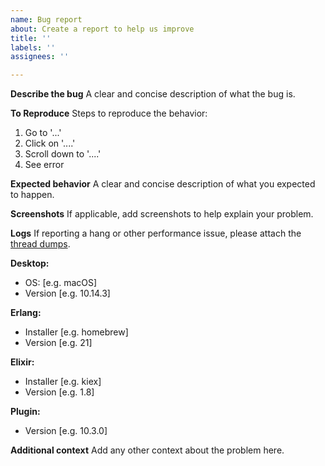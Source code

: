 ```yaml
---
name: Bug report
about: Create a report to help us improve
title: ''
labels: ''
assignees: ''

---
```


**Describe the bug**
A clear and concise description of what the bug is.

**To Reproduce**
Steps to reproduce the behavior:
1. Go to '...'
2. Click on '....'
3. Scroll down to '....'
4. See error

**Expected behavior**
A clear and concise description of what you expected to happen.

**Screenshots**
If applicable, add screenshots to help explain your problem.

**Logs**
If reporting a hang or other performance issue, please attach the [thread dumps](https://intellij-support.jetbrains.com/hc/en-us/articles/206544899-Getting-a-thread-dump-when-IDE-hangs-and-doesn-t-respond).

**Desktop:**
 - OS: [e.g. macOS]
 - Version [e.g. 10.14.3]

**Erlang:**
- Installer [e.g. homebrew]
- Version [e.g. 21]

**Elixir:**
- Installer [e.g. kiex]
- Version [e.g. 1.8]

**Plugin:**
- Version [e.g. 10.3.0]

**Additional context**
Add any other context about the problem here.
